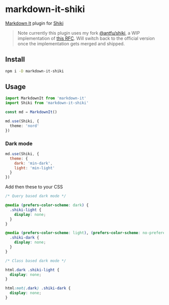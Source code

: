 # markdown-it-shiki

[Markdown It](https://markdown-it.github.io/) plugin for [Shiki](https://github.com/shikijs/shiki)

> Note currently this plugin uses my fork [@antfu/shiki](https://github.com/antfu/shiki/tree/feat/isomorphic), a WIP implementation of [this RFC](https://github.com/shikijs/shiki/issues/91). Will switch back to the official version once the implementation gets merged and shipped.

## Install 

```bash
npm i -D markdown-it-shiki
```

## Usage

```ts
import MarkdownIt from 'markdown-it'
import Shiki from 'markdown-it-shiki'

const md = MarkdownIt()

md.use(Shiki, {
  theme: 'nord'
})
```

### Dark mode

```js
md.use(Shiki, {
  theme: {
    dark: 'min-dark',
    light: 'min-light'
  }
})
```

Add then these to your CSS


```css
/* Query based dark mode */

@media (prefers-color-scheme: dark) {
  .shiki-light {
    display: none;
  }
}

@media (prefers-color-scheme: light), (prefers-color-scheme: no-preference) {
  .shiki-dark {
    display: none;
  }
}

```

```css
/* Class based dark mode */

html.dark .shiki-light {
  display: none;
}

html:not(.dark) .shiki-dark {
  display: none;
}
```

